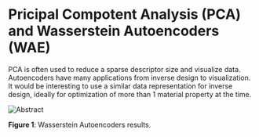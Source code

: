 # Pricipal Compotent Analysis (PCA) and Wasserstein Autoencoders (WAE)

PCA is often used to reduce a sparse descriptor size and visualize data. Autoencoders have many applications from inverse design to visualization. It would be interesting to use a similar data representation for inverse design, ideally for optimization of more than 1 material property at the time.

![Abstract](https://github.com/hostas/EDA-and-ML-for-Perovskites/blob/master/Graphics/WAE.png)

**Figure 1**:  Wasserstein Autoencoders results.
